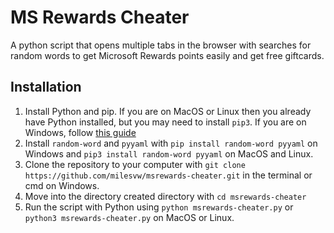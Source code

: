 # MS Rewards Cheater

A python script that opens multiple tabs in the browser with searches for random words to get Microsoft Rewards points easily and get free giftcards.

## Installation

1. Install Python and pip. If you are on MacOS or Linux then you already have Python installed, but you may need to install `pip3`. If you are on Windows, follow [this guide](https://docs.microsoft.com/en-us/windows/python/beginners#install-python)
2. Install `random-word` and `pyyaml` with `pip install random-word pyyaml` on Windows and `pip3 install random-word pyyaml` on MacOS and Linux. 
3. Clone the repository to your computer with `git clone https://github.com/milesvw/msrewards-cheater.git` in the terminal or cmd on Windows.
4. Move into the directory created directory with `cd msrewards-cheater`
5. Run the script with Python using `python msrewards-cheater.py` or `python3 msrewards-cheater.py` on MacOS or Linux.
